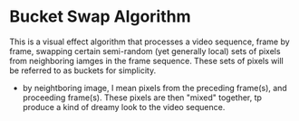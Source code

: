 # Bucket Swap Algorithm

This is a visual effect algorithm that processes a video sequence, frame by frame, swapping certain semi-random (yet generally local) sets of pixels from neighboring iamges in the frame sequence. These sets of pixels will be referred to as buckets for simplicity. 
- by neightboring image, I mean pixels from the preceding frame(s), and proceeding frame(s). These pixels are then "mixed" together, tp produce a kind of dreamy look to the video sequence. 
